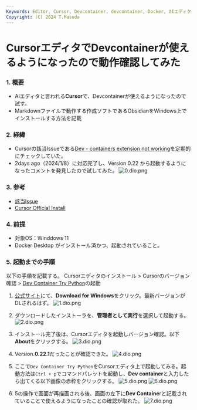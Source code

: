 ```yaml
---
Keywords: Editor, Cursor, Devcontainer, devcontainer, Docker, AIエディタ, 拡張機能
Copyright: (C) 2024 T.Masuda
---
```

# CursorエディタでDevcontainerが使えるようになったので動作確認してみた

### 1. 概要
* AIエディタと言われる**Cursor**で、Devcontainerが使えるようになったので試す。
* Markdownファイルで動作する作成ソフトであるObsidianをWindows上でインストールする方法を記載

### 2. 経緯
* Cursorの該当Issueである[Dev - containers extension not working](https://github.com/getcursor/cursor/issues/718)を定期的にチェックしていた。
* 2days ago（2024/1/8）に対応完了し、Version 0.22 から起動するようになったコメントを発見したので試してみた。
    ![0.dio.png](./0.dio.png)

### 3. 参考
* [該当Issue](https://help.obsidian.md/Getting+started/Download+and+install+Obsidian)
* [Cursor Official Install](https://cursor.sh/)

### 4. 前提
* 対象OS：Winddows 11
* Docker Desktop がインストール済かつ、起動されていること。

### 5. 起動までの手順

以下の手順を記載する。
Cursorエディタのインストール > Cursorのバージョン確認 > [Dev Container Try Python](https://github.com/microsoft/vscode-remote-try-python)の起動


1. [公式サイト](https://cursor.sh/)にて、**Download for Windows**をクリック。最新バージョンがDLされるはず。
    ![1.dio.png](./1.dio.png)

2. ダウンロードしたインストーラを、**管理者として実行**を選択して起動する。
    ![2.dio.png](./2.dio.png)

3. インストール完了後は、Cursorエディタを起動しバージョン確認。以下**About**をクリックする。
    ![3.dio.png](./3.dio.png)

4. Version.**0.22.1**だったことが確認できた。
    ![4.dio.png](./4.dio.png)

5. ここで`Dev Container Try Python`をCursorエディタ上で起動してみる。起動方法は`Ctrl + p`でコマンドパレットを起動し、**Dev container**と入力したら出てくる以下画像の赤枠をクリックする。
    ![5.dio.png](./5.dio.png)
    ![6.dio.png](./6.dio.png)

6. 5の操作で画面が再描画される後、画面の左下に**Dev Containe**rと記載されていることで使えるようになったことの確認が取れた。
    ![7.dio.png](./7.dio.png)
